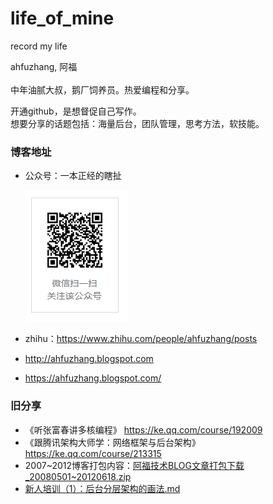 # life_of_mine
record my life

ahfuzhang, 阿福<br/>
<br/>中年油腻大叔，鹅厂饲养员。热爱编程和分享。

开通github，是想督促自己写作。<br/>
想要分享的话题包括：海量后台，团队管理，思考方法，软技能。<br/>

### 博客地址

* 公众号：一本正经的瞎扯

    ![gongzhonghao](images/gongzhonghao.png)

* zhihu：https://www.zhihu.com/people/ahfuzhang/posts

* http://ahfuzhang.blogspot.com

* https://ahfuzhang.blogspot.com/



### 旧分享

* 《听张富春讲多核编程》   https://ke.qq.com/course/192009
*  《跟腾讯架构大师学：网络框架与后台架构》   https://ke.qq.com/course/213315
* 2007~2012博客打包内容：[阿福技术BLOG文章打包下载_20080501~20120618.zip](wrting/阿福技术BLOG文章打包下载_20080501~20120618.zip)
* [新人培训（1）：后台分层架构的画法.md](writing/新人培训（1）：后台分层架构的画法.md)



